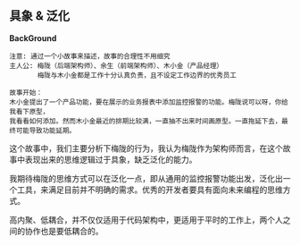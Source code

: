## 具象 & 泛化

**BackGround**

```
注意: 通过一个小故事来描述，故事的合理性不用细究
主人公: 梅陇（后端架构师）、余生（前端架构师）、木小金（产品经理）
       梅陇与木小金都是工作十分认真负责，且不设定工作边界的优秀员工

故事开始：
木小金提出了一个产品功能，要在展示的业务报表中添加监控报警的功能。梅陇说可以呀，你给我看下原型，
我看看如何添加。然而木小金最近的排期比较满，一直抽不出来时间画原型。一直拖延下去，最终可能导致功能延期。
```

这个故事中，我们主要分析下梅陇的行为，我认为梅陇作为架构师而言，在这个故事中表现出来的思维逻辑过于具象，缺乏泛化的能力。

我期待梅陇的思维方式可以在泛化一点，即从通用的监控报警功能出发，泛化出一个工具，来满足目前并不明确的需求。优秀的开发者要具有面向未来编程的思维方式。

高内聚、低耦合，并不仅仅适用于代码架构中，更适用于平时的工作上，两个人之间的协作也是要低耦合的。

